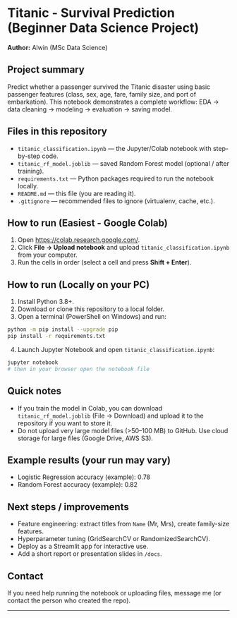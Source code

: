 # Titanic - Survival Prediction (Beginner Data Science Project)

**Author:** Alwin (MSc Data Science)

## Project summary
Predict whether a passenger survived the Titanic disaster using basic passenger features (class, sex, age, fare, family size, and port of embarkation). This notebook demonstrates a complete workflow: EDA → data cleaning → modeling → evaluation → saving model.

## Files in this repository
- `titanic_classification.ipynb` — the Jupyter/Colab notebook with step-by-step code.
- `titanic_rf_model.joblib` — saved Random Forest model (optional / after training).
- `requirements.txt` — Python packages required to run the notebook locally.
- `README.md` — this file (you are reading it).
- `.gitignore` — recommended files to ignore (virtualenv, cache, etc.).

## How to run (Easiest - Google Colab)
1. Open https://colab.research.google.com/.
2. Click **File → Upload notebook** and upload `titanic_classification.ipynb` from your computer.
3. Run the cells in order (select a cell and press **Shift + Enter**).

## How to run (Locally on your PC)
1. Install Python 3.8+.
2. Download or clone this repository to a local folder.
3. Open a terminal (PowerShell on Windows) and run:
```bash
python -m pip install --upgrade pip
pip install -r requirements.txt
```
4. Launch Jupyter Notebook and open `titanic_classification.ipynb`:
```bash
jupyter notebook
# then in your browser open the notebook file
```

## Quick notes
- If you train the model in Colab, you can download `titanic_rf_model.joblib` (File → Download) and upload it to the repository if you want to store it.
- Do not upload very large model files (>50–100 MB) to GitHub. Use cloud storage for large files (Google Drive, AWS S3).

## Example results (your run may vary)
- Logistic Regression accuracy (example): 0.78
- Random Forest accuracy (example): 0.82

## Next steps / improvements
- Feature engineering: extract titles from `Name` (Mr, Mrs), create family-size features.
- Hyperparameter tuning (GridSearchCV or RandomizedSearchCV).
- Deploy as a Streamlit app for interactive use.
- Add a short report or presentation slides in `/docs`.

## Contact
If you need help running the notebook or uploading files, message me (or contact the person who created the repo).

---

